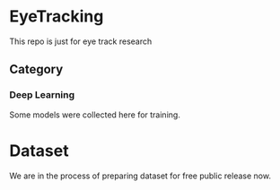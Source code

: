 # EyeTracking
This repo is just for eye track research
## Category
### Deep Learning
Some models were collected here for training.
# Dataset
We are in the process of preparing dataset for free public release now.
